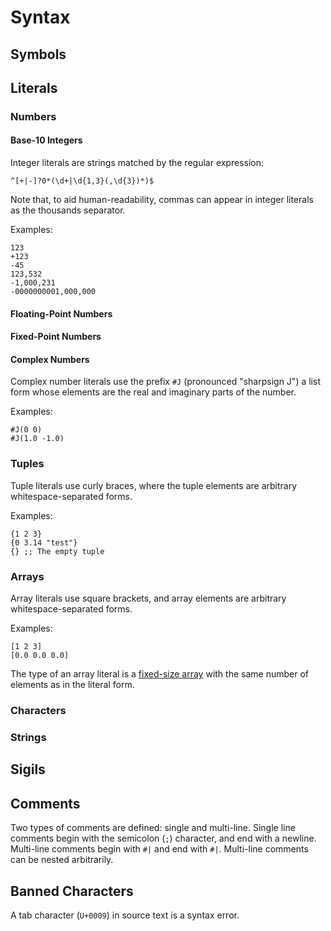 # Syntax

## Symbols

## Literals

### Numbers

#### Base-10 Integers

Integer literals are strings matched by the regular expression:

```
^[+|-]?0*(\d+|\d{1,3}(,\d{3})*)$
```

Note that, to aid human-readability, commas can appear in integer literals as
the thousands separator.

Examples:

```
123
+123
-45
123,532
-1,000,231
-0000000001,000,000
```

#### Floating-Point Numbers

#### Fixed-Point Numbers

#### Complex Numbers

Complex number literals use the prefix `#J` (pronounced "sharpsign J") a list
form whose elements are the real and imaginary parts of the number.

Examples:

```
#J(0 0)
#J(1.0 -1.0)
```

### Tuples

Tuple literals use curly braces, where the tuple elements are arbitrary
whitespace-separated forms.

Examples:

```
{1 2 3}
{0 3.14 "test"}
{} ;; The empty tuple
```

### Arrays

Array literals use square brackets, and array elements are arbitrary
whitespace-separated forms.

Examples:

```
[1 2 3]
[0.0 0.0 0.0]
```

The type of an array literal is a [fixed-size array](#type:fixed-size-array)
with the same number of elements as in the literal form.

### Characters

### Strings

## Sigils

## Comments

Two types of comments are defined: single and multi-line. Single line comments
begin with the semicolon (`;`) character, and end with a newline. Multi-line
comments begin with `#|` and end with `#|`. Multi-line comments can be nested
arbitrarily.

## Banned Characters

A tab character (`U+0009`) in source text is a syntax error.
